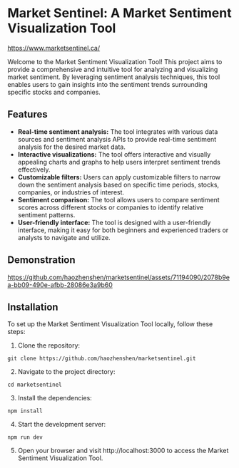 # Market Sentinel: A Market Sentiment Visualization Tool

https://www.marketsentinel.ca/

Welcome to the Market Sentiment Visualization Tool! This project aims to provide a comprehensive and intuitive tool for analyzing and visualizing market sentiment. By leveraging sentiment analysis techniques, this tool enables users to gain insights into the sentiment trends surrounding specific stocks and companies.

## Features

- **Real-time sentiment analysis:** The tool integrates with various data sources and sentiment analysis APIs to provide real-time sentiment analysis for the desired market data.
- **Interactive visualizations:** The tool offers interactive and visually appealing charts and graphs to help users interpret sentiment trends effectively.
- **Customizable filters:** Users can apply customizable filters to narrow down the sentiment analysis based on specific time periods, stocks, companies, or industries of interest.
- **Sentiment comparison:** The tool allows users to compare sentiment scores across different stocks or companies to identify relative sentiment patterns.
- **User-friendly interface:** The tool is designed with a user-friendly interface, making it easy for both beginners and experienced traders or analysts to navigate and utilize.

## Demonstration

https://github.com/haozhenshen/marketsentinel/assets/71194090/2078b9ea-bb09-490e-afbb-28086e3a9b60

## Installation

To set up the Market Sentiment Visualization Tool locally, follow these steps:

1. Clone the repository:

```shell
git clone https://github.com/haozhenshen/marketsentinel.git
```
2. Navigate to the project directory:

```shell
cd marketsentinel
```
3. Install the dependencies:

```shell
npm install
```
4. Start the development server:

```shell
npm run dev
```
5. Open your browser and visit http://localhost:3000 to access the Market Sentiment Visualization Tool.
